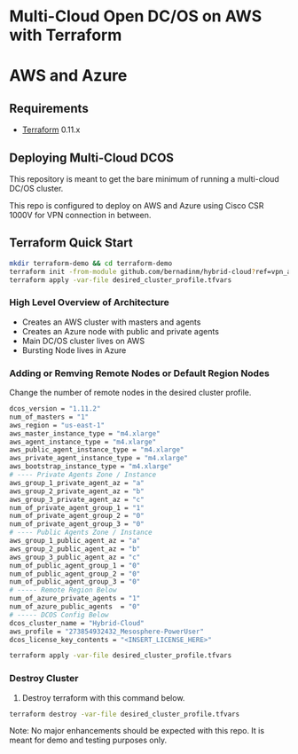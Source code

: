 # Multi-Cloud Open DC/OS on AWS with Terraform
# AWS and Azure

Requirements
------------

-	[Terraform](https://www.terraform.io/downloads.html) 0.11.x

## Deploying Multi-Cloud DCOS 

This repository is meant to get the bare minimum of running a multi-cloud DC/OS cluster.

This repo is configured to deploy on AWS and Azure using Cisco CSR 1000V for VPN connection in between.


## Terraform Quick Start

```bash
mkdir terraform-demo && cd terraform-demo
terraform init -from-module github.com/bernadinm/hybrid-cloud?ref=vpn_automation
terraform apply -var-file desired_cluster_profile.tfvars
```

### High Level Overview of Architecture

* Creates an AWS cluster with masters and agents
* Creates an Azure node with public and private agents
* Main DC/OS cluster lives on AWS
* Bursting Node lives in Azure

### Adding or Remving Remote Nodes or Default Region Nodes

Change the number of remote nodes in the desired cluster profile.

```bash 
dcos_version = "1.11.2"
num_of_masters = "1"
aws_region = "us-east-1"
aws_master_instance_type = "m4.xlarge"
aws_agent_instance_type = "m4.xlarge"
aws_public_agent_instance_type = "m4.xlarge"
aws_private_agent_instance_type = "m4.xlarge"
aws_bootstrap_instance_type = "m4.xlarge"
# ---- Private Agents Zone / Instance
aws_group_1_private_agent_az = "a"
aws_group_2_private_agent_az = "b"
aws_group_3_private_agent_az = "c"
num_of_private_agent_group_1 = "1"
num_of_private_agent_group_2 = "0"
num_of_private_agent_group_3 = "0"
# ---- Public Agents Zone / Instance
aws_group_1_public_agent_az = "a"
aws_group_2_public_agent_az = "b"
aws_group_3_public_agent_az = "c"
num_of_public_agent_group_1 = "0"
num_of_public_agent_group_2 = "0"
num_of_public_agent_group_3 = "0"
# ----- Remote Region Below
num_of_azure_private_agents = "1"
num_of_azure_public_agents  = "0"
# ----- DCOS Config Below
dcos_cluster_name = "Hybrid-Cloud"
aws_profile = "273854932432_Mesosphere-PowerUser"
dcos_license_key_contents = "<INSERT_LICENSE_HERE>"
```

```bash
terraform apply -var-file desired_cluster_profile.tfvars
```

### Destroy Cluster


1. Destroy terraform with this command below.
```bash
terraform destroy -var-file desired_cluster_profile.tfvars
```

Note: No major enhancements should be expected with this repo. It is meant for demo and testing purposes only.
